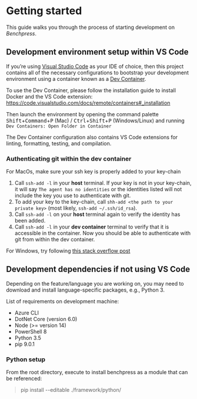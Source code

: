# Getting started
This guide walks you through the process of starting development on *Benchpress*.

## Development environment setup within VS Code
If you’re using [Visual Studio Code](https://code.visualstudio.com/) as your IDE of choice, then this project contains all of the necessary configurations to bootstrap your development environment using a container known as a [Dev Container](https://code.visualstudio.com/docs/remote/containers).

To use the Dev Container, please follow the installation guide to install Docker and the VS Code extension: https://code.visualstudio.com/docs/remote/containers#_installation

Then launch the environment by opening the command palette <kbd>Shift</kbd>+<kbd>Command</kbd>+<kbd>P</kbd> (Mac) / <kbd>Ctrl</kbd>+<kbd>Shift</kbd>+<kbd>P</kbd> (Windows/Linux) and running `Dev Containers: Open Folder in Container`

The Dev Container configuration also contains VS Code extensions for linting, formatting, testing, and compilation.

### Authenticating git within the dev container

For MacOs, make sure your ssh key is properly added to your key-chain

1. Call `ssh-add -l` in your **host** terminal. If your key is not in your key-chain, it will say `The agent has no identities` or the identities listed will not include the key you use to authenticate with git.
2. To add your key to the key-chain, call `shh-add <the path to your private key>` (most likely, `ssh-add ~/.ssh/id_rsa`).
3. Call `ssh-add -l` on your **host** terminal again to verify the identity has been added.
4. Call `ssh-add -l` in your **dev container** terminal to verify that it is accessible in the container. Now you should be able to authenticate with git from within the dev container.

For Windows, try following [this stack overflow post](https://stackoverflow.com/questions/56490194/vs-code-bitbucket-ssh-permission-denied-publickey/72029153#72029153)

## Development dependencies if not using VS Code
Depending on the feature/language you are working on, you may need to download and install language-specific packages, e.g., Python 3.

List of requirements on development machine:

- Azure CLI
- DotNet Core (version 6.0)
- Node (>= version 14)
- PowerShell 8
- Python 3.5
- pip 9.0.1

### Python setup
From the root directory, execute to install benchpress as a module that can be referenced:

> pip install --editable ./framework/python/
